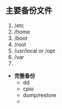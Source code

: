 ## 主要备份文件
1. /etc
2. /home
3. /boot
4. /root
5. /usr/local or /opt
6. /var
7. 
 
- **完整备份**
	- dd
	- cpio
	- dump/restore
	- 
<!--stackedit_data:
eyJoaXN0b3J5IjpbLTg4OTY4NjkyOSwtMTIwNjQ2MTczNF19
-->